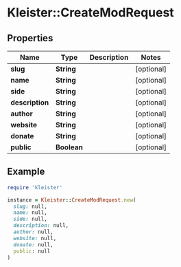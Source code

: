 # Kleister::CreateModRequest

## Properties

| Name | Type | Description | Notes |
| ---- | ---- | ----------- | ----- |
| **slug** | **String** |  | [optional] |
| **name** | **String** |  | [optional] |
| **side** | **String** |  | [optional] |
| **description** | **String** |  | [optional] |
| **author** | **String** |  | [optional] |
| **website** | **String** |  | [optional] |
| **donate** | **String** |  | [optional] |
| **public** | **Boolean** |  | [optional] |

## Example

```ruby
require 'kleister'

instance = Kleister::CreateModRequest.new(
  slug: null,
  name: null,
  side: null,
  description: null,
  author: null,
  website: null,
  donate: null,
  public: null
)
```

